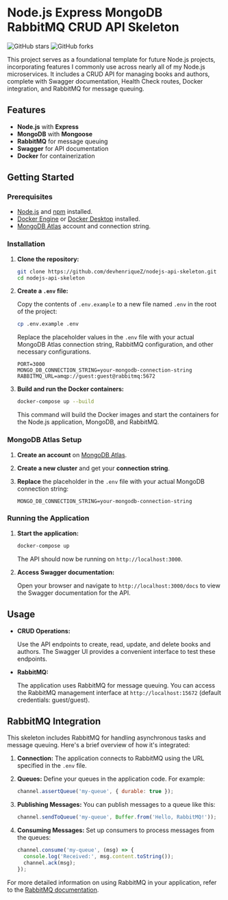 # Node.js Express MongoDB RabbitMQ CRUD API Skeleton
![GitHub stars](https://img.shields.io/github/stars/devhenriqueZ/nodejs-api-skeleton)
![GitHub forks](https://img.shields.io/github/forks/devhenriqueZ/nodejs-api-skeleton)

This project serves as a foundational template for future Node.js projects, incorporating features I commonly use across nearly all of my Node.js microservices. It includes a CRUD API for managing books and authors, complete with Swagger documentation, Health Check routes, Docker integration, and RabbitMQ for message queuing.

## Features

- **Node.js** with **Express**
- **MongoDB** with **Mongoose**
- **RabbitMQ** for message queuing
- **Swagger** for API documentation
- **Docker** for containerization

## Getting Started

### Prerequisites

- [Node.js](https://nodejs.org/) and [npm](https://www.npmjs.com/get-npm) installed.
- [Docker Engine](https://docs.docker.com/engine/install/) or [Docker Desktop](https://www.docker.com/products/docker-desktop) installed.
- [MongoDB Atlas](https://www.mongodb.com/cloud/atlas) account and connection string.

### Installation

1. **Clone the repository:**

    ```bash
    git clone https://github.com/devhenriqueZ/nodejs-api-skeleton.git
    cd nodejs-api-skeleton
    ```

2. **Create a `.env` file:**

    Copy the contents of `.env.example` to a new file named `.env` in the root of the project:

    ```bash
    cp .env.example .env
    ```

    Replace the placeholder values in the `.env` file with your actual MongoDB Atlas connection string, RabbitMQ configuration, and other necessary configurations.

    ```env
    PORT=3000
    MONGO_DB_CONNECTION_STRING=your-mongodb-connection-string
    RABBITMQ_URL=amqp://guest:guest@rabbitmq:5672
    ```

3. **Build and run the Docker containers:**

    ```bash
    docker-compose up --build
    ```

    This command will build the Docker images and start the containers for the Node.js application, MongoDB, and RabbitMQ.

### MongoDB Atlas Setup

1. **Create an account** on [MongoDB Atlas](https://www.mongodb.com/cloud/atlas).
2. **Create a new cluster** and get your **connection string**.
3. **Replace** the placeholder in the `.env` file with your actual MongoDB connection string:

    ```env
    MONGO_DB_CONNECTION_STRING=your-mongodb-connection-string
    ```

### Running the Application

1. **Start the application:**

    ```bash
    docker-compose up
    ```

    The API should now be running on `http://localhost:3000`.

2. **Access Swagger documentation:**

    Open your browser and navigate to `http://localhost:3000/docs` to view the Swagger documentation for the API.

## Usage

- **CRUD Operations:**

    Use the API endpoints to create, read, update, and delete books and authors. The Swagger UI provides a convenient interface to test these endpoints.

- **RabbitMQ:**

    The application uses RabbitMQ for message queuing. You can access the RabbitMQ management interface at `http://localhost:15672` (default credentials: guest/guest).

## RabbitMQ Integration

This skeleton includes RabbitMQ for handling asynchronous tasks and message queuing. Here's a brief overview of how it's integrated:

1. **Connection:** The application connects to RabbitMQ using the URL specified in the `.env` file.

2. **Queues:** Define your queues in the application code. For example:

    ```javascript
    channel.assertQueue('my-queue', { durable: true });
    ```

3. **Publishing Messages:** You can publish messages to a queue like this:

    ```javascript
    channel.sendToQueue('my-queue', Buffer.from('Hello, RabbitMQ!'));
    ```

4. **Consuming Messages:** Set up consumers to process messages from the queues:

    ```javascript
    channel.consume('my-queue', (msg) => {
      console.log('Received:', msg.content.toString());
      channel.ack(msg);
    });
    ```

For more detailed information on using RabbitMQ in your application, refer to the [RabbitMQ documentation](https://www.rabbitmq.com/documentation.html).